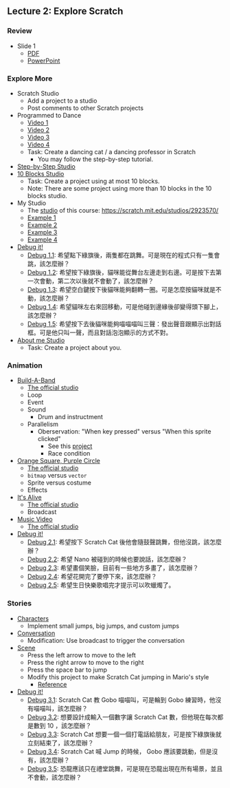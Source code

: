 ## Lecture 2: Explore Scratch

### Review
+   Slide 1
    +   [PDF](snp2016fall_lec01.pdf)
    +   [PowerPoint](snp2016fall_lec01.pptx)

### Explore More

+   Scratch Studio
    +   Add a project to a studio
    +   Post comments to other Scratch projects
+   Programmed to Dance
    +   [Video 1](http://www.vimeo.com/28612347)
    +   [Video 2](http://www.vimeo.com/28612585)
    +   [Video 3](http://www.vimeo.com/28612800)
    +   [Video 4](http://www.vimeo.com/28612970)
    +   Task: Create a dancing cat / a dancing professor in Scratch
        +   You may follow the step-by-step tutorial.
+   [Step-by-Step Studio](http://scratch.mit.edu/studios/475476)
+   [10 Blocks Studio](http://scratch.mit.edu/studios/475480)
    +   Task: Create a project using at most 10 blocks.
    +   Note: There are some project using more than 10 blocks in the 10 blocks studio.
+   My Studio
    +   The [studio](https://scratch.mit.edu/studios/2923570/) of this course: https://scratch.mit.edu/studios/2923570/
    +   [Example 1](http://scratch.mit.edu/studios/211580)
    +   [Example 2](http://scratch.mit.edu/studios/138296)
    +   [Example 3](http://scratch.mit.edu/studios/138297)
    +   [Example 4](http://scratch.mit.edu/studios/138298)
+   [Debug it!](http://scratch.mit.edu/studios/475483)
    +   [Debug 1.1](https://scratch.mit.edu/projects/10437040/): 希望點下綠旗後，兩隻都在跳舞。可是現在的程式只有一隻會跳，該怎麼辦？
    +   [Debug 1.2](https://scratch.mit.edu/projects/10437249/): 希望按下綠旗後，貓咪能從舞台左邊走到右邊。可是按下去第一次會動，第二次以後就不會動了，該怎麼辦？
    +   [Debug 1.3](https://scratch.mit.edu/projects/10437366/): 希望空白鍵按下後貓咪能夠翻轉一圈。可是怎麼按貓咪就是不動，該怎麼辦？
    +   [Debug 1.4](https://scratch.mit.edu/projects/10437439/): 希望貓咪左右來回移動，可是他碰到邊緣後卻變得頭下腳上，該怎麼辦？
    +   [Debug 1.5](https://scratch.mit.edu/projects/10437476/): 希望按下去後貓咪能夠喵喵喵叫三聲：發出聲音跟顯示出對話框。可是他只叫一聲，而且對話泡泡顯示的方式不對。
+   [About me Studio](http://scratch.mit.edu/studios/475470)
    +   Task: Create a project about you.

### Animation

+   [Build-A-Band](https://scratch.mit.edu/projects/115908616/)
    +   [The official studio](https://scratch.mit.edu/studios/475523/)
    +   Loop
    +   Event
    +   Sound
        +   Drum and instructment
    +   Parallelism
        +   Oberservation: "When key pressed" versus "When this sprite clicked"
            +   See this [project](https://scratch.mit.edu/projects/115950064/)
            +   Race condition
+   [Orange Square, Purple Circle](https://scratch.mit.edu/projects/115908969/)
    +   [The official studio](https://scratch.mit.edu/studios/475527/)
    +   `bitmap` versus `vector`
    +   Sprite versus costume
    +   Effects
+   [It's Alive](https://scratch.mit.edu/projects/115909525/)
    +   [The official studio](https://scratch.mit.edu/studios/475529/)
    +   Broadcast
+   [Music Video](https://scratch.mit.edu/projects/115909681/)
    +   [The official studio](https://scratch.mit.edu/studios/475517/)
+   [Debug it!](https://scratch.mit.edu/studios/475539/)
    +   [Debug 2.1](https://scratch.mit.edu/projects/23266426/): 希望按下 Scratch Cat 後他會隨鼓聲跳舞，但他沒跳，該怎麼辦？
    +   [Debug 2.2](https://scratch.mit.edu/projects/24268476/): 希望 Nano 被碰到的時候也要說話，該怎麼辦？
    +   [Debug 2.3](https://scratch.mit.edu/projects/24268506/): 希望畫個笑臉，目前有一些地方多畫了，該怎麼辦？
    +   [Debug 2.4](https://scratch.mit.edu/projects/23267140/): 希望花開完了要停下來，該怎麼辦？
    +   [Debug 2.5](https://scratch.mit.edu/projects/23267245/): 希望生日快樂歌唱完才提示可以吹蠟燭了。

### Stories

+   [Characters](https://scratch.mit.edu/projects/115946864/)
    +   Implement small jumps, big jumps, and custom jumps
+   [Conversation](https://scratch.mit.edu/projects/10015800/)
    +   Modification: Use broadcast to trigger the conversation
+   [Scene](https://scratch.mit.edu/projects/115947152/)
    +   Press the left arrow to move to the left
    +   Press the right arrow to move to the right
    +   Press the space bar to jump
    +   Modify this project to make Scratch Cat jumping in Mario's style
        +   [Reference](https://wiki.scratch.mit.edu/wiki/When_()_Key_Pressed_(block))
+   [Debug it!](https://scratch.mit.edu/studios/475554/)
    +   [Debug 3.1](https://scratch.mit.edu/projects/24269007/): Scratch Cat 教 Gobo 喵喵叫，可是輪到 Gobo 練習時，他沒有喵喵叫，該怎麼辦？
    +   [Debug 3.2](https://scratch.mit.edu/projects/24269046/): 想要設計成輸入一個數字讓 Scratch Cat 數，但他現在每次都是數到 10 ，該怎麼辦？ 
    +   [Debug 3.3](https://scratch.mit.edu/projects/24269070/): Scratch Cat 想要一個一個打電話給朋友，可是按下綠旗後就立刻結束了，該怎麼辦？
    +   [Debug 3.4](https://scratch.mit.edu/projects/24269097/): Scratch Cat 喊 Jump 的時候， Gobo 應該要跳動，但是沒有，該怎麼辦？
    +   [Debug 3.5](https://scratch.mit.edu/projects/24269131/): 恐龍應該只在禮堂跳舞，可是現在恐龍出現在所有場景，並且不會動，該怎麼辦？